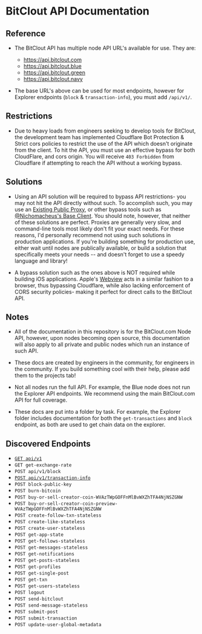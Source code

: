 # BitClout API Documentation

## Reference 
- The BitClout API has multiple node API URL's available for use. They are:
  - https://api.bitclout.com
  - https://api.bitclout.blue
  - https://api.bitclout.green
  - https://api.bitclout.navy

- The base URL's above can be used for most endpoints, however for Explorer endpoints (`block` & `transaction-info`), you must add `/api/v1/`.
    
## Restrictions
- Due to heavy loads from engineers seeking to develop tools for BitClout, the development team has implemented Cloudflare Bot Protection & Strict cors policies to restrict the use of the API which doesn't originate from the client.  To hit the API, you must use an effective bypass for both CloudFlare, and cors origin. You will receive `403 Forbidden` from Cloudflare if attempting to reach the API without a working bypass.

## Solutions
- Using an API solution will be required to bypass API restrictions- you may not hit the API directly without such. To accomplish such, you may use an [Existing Public Proxy](https://www.bitcloutapi.net/), or other bypass tools such as [@Nichomacheus's Base Client](https://github.com/nichomacheus/bitclout). You should note, however, that neither of these solutions are perfect. Proxies are generally very slow, and command-line tools most likely don't fit your exact needs. For these reasons, I'd personally recommend not using such solutions in production applications. If you're building something for production use, either wait until nodes are publically available, or build a solution that specifically meets your needs -- and doesn't forget to use a speedy language and library! 

- A bypass solution such as the ones above is NOT required while building iOS applications. Apple's [Webview](https://developer.apple.com/documentation/webkit/webview) acts in a similar fashion to a browser, thus bypassing Cloudflare, while also lacking enforcement of CORS security policies- making it perfect for direct calls to the BitClout API. 

## Notes
- All of the documentation in this repository is for the BitClout.com Node API, however, upon nodes becoming open source, this documentation will also apply to all private and public nodes which run an instance of such API.

- These docs are created by engineers in the community, for engineers in the community. If you build something cool with their help, please add them to the projects tab!

- Not all nodes run the full API. For example, the Blue node does not run the Explorer API endpoints. We recommend using the main BitClout.com API for full coverage.

- These docs are put into a folder by task. For example, the Explorer folder includes documentation for both the `get-transactions` and `block` endpoint, as both are used to get chain data on the explorer.

## Discovered Endpoints
- [`GET api/v1`](https://github.com/HPaulson/BitClout/blob/master/docs/explorer/current-block.md)
- `GET get-exchange-rate`
- `POST api/v1/block`
- [`POST api/v1/transaction-info`](https://github.com/HPaulson/BitClout/blob/master/docs/explorer/transactions.md)
- `POST block-public-key`
- `POST burn-bitcoin`
- `POST buy-or-sell-creator-coin-WVAzTWpGOFFnMlBvWXZhTFA4NjNSZGNW`
- `POST buy-or-sell-creator-coin-preview-WVAzTWpGOFFnMlBvWXZhTFA4NjNSZGNW`
- `POST create-follow-txn-stateless`
- `POST create-like-stateless`
- `POST create-user-stateless`
- `POST get-app-state`
- `POST get-follows-stateless`
- `POST get-messages-stateless`
- `POST get-notifications`
- `POST get-posts-stateless`
- `POST get-profiles`
- `POST get-single-post`
- `POST get-txn`
- `POST get-users-stateless`
- `POST logout`
- `POST send-bitclout`
- `POST send-message-stateless`
- `POST submit-post`
- `POST submit-transaction`
- `POST update-user-global-metadata`
